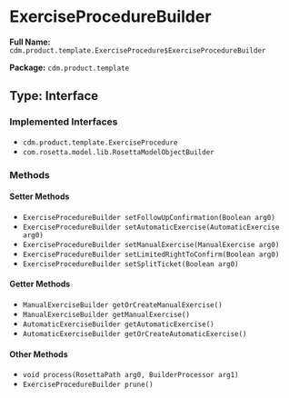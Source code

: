 # ExerciseProcedureBuilder

**Full Name:** `cdm.product.template.ExerciseProcedure$ExerciseProcedureBuilder`

**Package:** `cdm.product.template`

## Type: Interface

### Implemented Interfaces

- `cdm.product.template.ExerciseProcedure`
- `com.rosetta.model.lib.RosettaModelObjectBuilder`

### Methods

#### Setter Methods

- `ExerciseProcedureBuilder setFollowUpConfirmation(Boolean arg0)`
- `ExerciseProcedureBuilder setAutomaticExercise(AutomaticExercise arg0)`
- `ExerciseProcedureBuilder setManualExercise(ManualExercise arg0)`
- `ExerciseProcedureBuilder setLimitedRightToConfirm(Boolean arg0)`
- `ExerciseProcedureBuilder setSplitTicket(Boolean arg0)`

#### Getter Methods

- `ManualExerciseBuilder getOrCreateManualExercise()`
- `ManualExerciseBuilder getManualExercise()`
- `AutomaticExerciseBuilder getAutomaticExercise()`
- `AutomaticExerciseBuilder getOrCreateAutomaticExercise()`

#### Other Methods

- `void process(RosettaPath arg0, BuilderProcessor arg1)`
- `ExerciseProcedureBuilder prune()`


